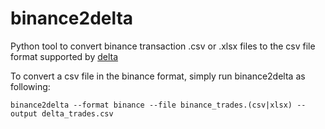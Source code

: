 # binance2delta

Python tool to convert binance transaction .csv or .xlsx files to the csv file format supported by [delta](https://www.producthunt.com/posts/delta)

To convert a csv file in the binance format, simply run binance2delta as following:

```
binance2delta --format binance --file binance_trades.(csv|xlsx) --output delta_trades.csv
```

